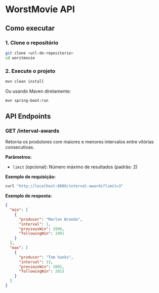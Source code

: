 # WorstMovie API

## Como executar

### 1. Clone o repositório
```bash
git clone <url-do-repositorio>
cd worstmovie
```

### 2. Execute o projeto
```bash
mvn clean install
```

Ou usando Maven diretamente:
```bash
mvn spring-boot:run
```


## API Endpoints

### GET /interval-awards
Retorna os produtores com maiores e menores intervalos entre vitórias consecutivas.

**Parâmetros:**
- `limit` (opcional): Número máximo de resultados (padrão: 2)

**Exemplo de requisição:**
```bash
curl "http://localhost:8080/interval-awards?limit=3"
```

**Exemplo de resposta:**
```json
{
  "min": [
    {
      "producer": "Marlon Brando",
      "interval": 1,
      "previousWin": 1990,
      "followingWin": 1991
    }
  ],
  "max": [
    {
      "producer": "Tom hanks",
      "interval": 13,
      "previousWin": 2002,
      "followingWin": 2015
    }
  ]
}
```